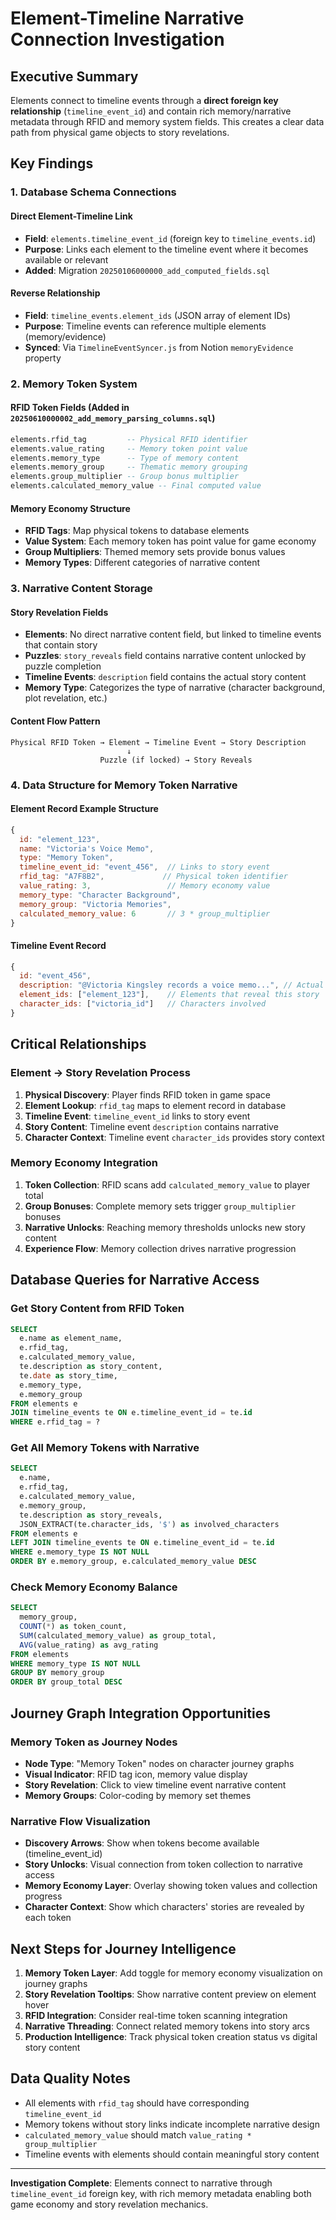# Element-Timeline Narrative Connection Investigation

## Executive Summary

Elements connect to timeline events through a **direct foreign key relationship** (`timeline_event_id`) and contain rich memory/narrative metadata through RFID and memory system fields. This creates a clear data path from physical game objects to story revelations.

## Key Findings

### 1. Database Schema Connections

#### Direct Element-Timeline Link
- **Field**: `elements.timeline_event_id` (foreign key to `timeline_events.id`)
- **Purpose**: Links each element to the timeline event where it becomes available or relevant
- **Added**: Migration `20250106000000_add_computed_fields.sql`

#### Reverse Relationship  
- **Field**: `timeline_events.element_ids` (JSON array of element IDs)
- **Purpose**: Timeline events can reference multiple elements (memory/evidence)
- **Synced**: Via `TimelineEventSyncer.js` from Notion `memoryEvidence` property

### 2. Memory Token System

#### RFID Token Fields (Added in `20250610000002_add_memory_parsing_columns.sql`)
```sql
elements.rfid_tag         -- Physical RFID identifier
elements.value_rating     -- Memory token point value
elements.memory_type      -- Type of memory content
elements.memory_group     -- Thematic memory grouping
elements.group_multiplier -- Group bonus multiplier
elements.calculated_memory_value -- Final computed value
```

#### Memory Economy Structure
- **RFID Tags**: Map physical tokens to database elements
- **Value System**: Each memory token has point value for game economy
- **Group Multipliers**: Themed memory sets provide bonus values
- **Memory Types**: Different categories of narrative content

### 3. Narrative Content Storage

#### Story Revelation Fields
- **Elements**: No direct narrative content field, but linked to timeline events that contain story
- **Puzzles**: `story_reveals` field contains narrative content unlocked by puzzle completion
- **Timeline Events**: `description` field contains the actual story content
- **Memory Type**: Categorizes the type of narrative (character background, plot revelation, etc.)

#### Content Flow Pattern
```
Physical RFID Token → Element → Timeline Event → Story Description
                          ↓
                    Puzzle (if locked) → Story Reveals
```

### 4. Data Structure for Memory Token Narrative

#### Element Record Example Structure
```javascript
{
  id: "element_123",
  name: "Victoria's Voice Memo", 
  type: "Memory Token",
  timeline_event_id: "event_456",  // Links to story event
  rfid_tag: "A7F8B2",             // Physical token identifier
  value_rating: 3,                 // Memory economy value
  memory_type: "Character Background", 
  memory_group: "Victoria Memories",
  calculated_memory_value: 6       // 3 * group_multiplier
}
```

#### Timeline Event Record
```javascript
{
  id: "event_456",
  description: "@Victoria Kingsley records a voice memo...", // Actual story content
  element_ids: ["element_123"],    // Elements that reveal this story
  character_ids: ["victoria_id"]   // Characters involved
}
```

## Critical Relationships

### Element → Story Revelation Process

1. **Physical Discovery**: Player finds RFID token in game space
2. **Element Lookup**: `rfid_tag` maps to element record in database
3. **Timeline Event**: `timeline_event_id` links to story event
4. **Story Content**: Timeline event `description` contains narrative
5. **Character Context**: Timeline event `character_ids` provides story context

### Memory Economy Integration

1. **Token Collection**: RFID scans add `calculated_memory_value` to player total
2. **Group Bonuses**: Complete memory sets trigger `group_multiplier` bonuses  
3. **Narrative Unlocks**: Reaching memory thresholds unlocks new story content
4. **Experience Flow**: Memory collection drives narrative progression

## Database Queries for Narrative Access

### Get Story Content from RFID Token
```sql
SELECT 
  e.name as element_name,
  e.rfid_tag,
  e.calculated_memory_value,
  te.description as story_content,
  te.date as story_time,
  e.memory_type,
  e.memory_group
FROM elements e
JOIN timeline_events te ON e.timeline_event_id = te.id  
WHERE e.rfid_tag = ?
```

### Get All Memory Tokens with Narrative
```sql
SELECT 
  e.name,
  e.rfid_tag, 
  e.calculated_memory_value,
  e.memory_group,
  te.description as story_reveals,
  JSON_EXTRACT(te.character_ids, '$') as involved_characters
FROM elements e
LEFT JOIN timeline_events te ON e.timeline_event_id = te.id
WHERE e.memory_type IS NOT NULL
ORDER BY e.memory_group, e.calculated_memory_value DESC
```

### Check Memory Economy Balance
```sql
SELECT 
  memory_group,
  COUNT(*) as token_count,
  SUM(calculated_memory_value) as group_total,
  AVG(value_rating) as avg_rating
FROM elements 
WHERE memory_type IS NOT NULL
GROUP BY memory_group
ORDER BY group_total DESC
```

## Journey Graph Integration Opportunities

### Memory Token as Journey Nodes
- **Node Type**: "Memory Token" nodes on character journey graphs
- **Visual Indicator**: RFID tag icon, memory value display
- **Story Revelation**: Click to view timeline event narrative content
- **Memory Groups**: Color-coding by memory set themes

### Narrative Flow Visualization  
- **Discovery Arrows**: Show when tokens become available (timeline_event_id)
- **Story Unlocks**: Visual connection from token collection to narrative access
- **Memory Economy Layer**: Overlay showing token values and collection progress
- **Character Context**: Show which characters' stories are revealed by each token

## Next Steps for Journey Intelligence

1. **Memory Token Layer**: Add toggle for memory economy visualization on journey graphs
2. **Story Revelation Tooltips**: Show narrative content preview on element hover
3. **RFID Integration**: Consider real-time token scanning integration 
4. **Narrative Threading**: Connect related memory tokens into story arcs
5. **Production Intelligence**: Track physical token creation status vs digital story content

## Data Quality Notes

- All elements with `rfid_tag` should have corresponding `timeline_event_id`
- Memory tokens without story links indicate incomplete narrative design
- `calculated_memory_value` should match `value_rating * group_multiplier`
- Timeline events with elements should contain meaningful story content

---

**Investigation Complete**: Elements connect to narrative through `timeline_event_id` foreign key, with rich memory metadata enabling both game economy and story revelation mechanics.